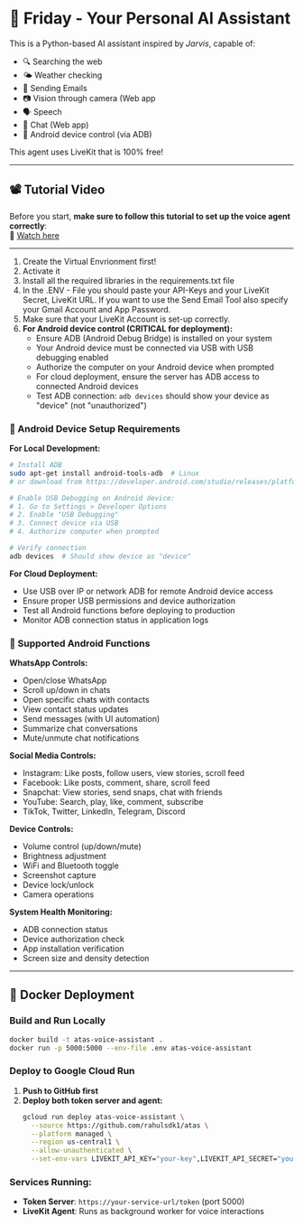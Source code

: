 # 🧠 Friday - Your Personal AI Assistant

This is a Python-based AI assistant inspired by *Jarvis*, capable of:

- 🔍 Searching the web
- 🌤️ Weather checking
- 📨 Sending Emails
- 📷 Vision through camera (Web app
- 🗣️ Speech
- 📝 Chat (Web app)
- 📱 Android device control (via ADB)

This agent uses LiveKit that is 100% free!

---

## 📽️ Tutorial Video

Before you start, **make sure to follow this tutorial to set up the voice agent correctly**:  
🎥 [Watch here](https://youtu.be/An4NwL8QSQ4?si=v1dNDDonmpCG1Els)

---
1. Create the Virtual Envrionment first!
2. Activate it
3. Install all the required libraries in the requirements.txt file
4. In the .ENV - File you should paste your API-Keys and your LiveKit Secret, LiveKit URL.
   If you want to use the Send Email Tool also specify your Gmail Account and App Password.
5. Make sure that your LiveKit Account is set-up correctly.
6. **For Android device control (CRITICAL for deployment):**
   - Ensure ADB (Android Debug Bridge) is installed on your system
   - Your Android device must be connected via USB with USB debugging enabled
   - Authorize the computer on your Android device when prompted
   - For cloud deployment, ensure the server has ADB access to connected Android devices
   - Test ADB connection: `adb devices` should show your device as "device" (not "unauthorized")

### 🔧 Android Device Setup Requirements

**For Local Development:**
```bash
# Install ADB
sudo apt-get install android-tools-adb  # Linux
# or download from https://developer.android.com/studio/releases/platform-tools

# Enable USB Debugging on Android device:
# 1. Go to Settings > Developer Options
# 2. Enable "USB Debugging"
# 3. Connect device via USB
# 4. Authorize computer when prompted

# Verify connection
adb devices  # Should show device as "device"
```

**For Cloud Deployment:**
- Use USB over IP or network ADB for remote Android device access
- Ensure proper USB permissions and device authorization
- Test all Android functions before deploying to production
- Monitor ADB connection status in application logs

### 📱 Supported Android Functions

**WhatsApp Controls:**
- Open/close WhatsApp
- Scroll up/down in chats
- Open specific chats with contacts
- View contact status updates
- Send messages (with UI automation)
- Summarize chat conversations
- Mute/unmute chat notifications

**Social Media Controls:**
- Instagram: Like posts, follow users, view stories, scroll feed
- Facebook: Like posts, comment, share, scroll feed
- Snapchat: View stories, send snaps, chat with friends
- YouTube: Search, play, like, comment, subscribe
- TikTok, Twitter, LinkedIn, Telegram, Discord

**Device Controls:**
- Volume control (up/down/mute)
- Brightness adjustment
- WiFi and Bluetooth toggle
- Screenshot capture
- Device lock/unlock
- Camera operations

**System Health Monitoring:**
- ADB connection status
- Device authorization check
- App installation verification
- Screen size and density detection

---

## 🚀 Docker Deployment

### Build and Run Locally
```bash
docker build -t atas-voice-assistant .
docker run -p 5000:5000 --env-file .env atas-voice-assistant
```

### Deploy to Google Cloud Run
1. **Push to GitHub first**
2. **Deploy both token server and agent:**
   ```bash
   gcloud run deploy atas-voice-assistant \
     --source https://github.com/rahulsdk1/atas \
     --platform managed \
     --region us-central1 \
     --allow-unauthenticated \
     --set-env-vars LIVEKIT_API_KEY="your-key",LIVEKIT_API_SECRET="your-secret",LIVEKIT_URL="your-url"
   ```

### Services Running:
- **Token Server**: `https://your-service-url/token` (port 5000)
- **LiveKit Agent**: Runs as background worker for voice interactions

